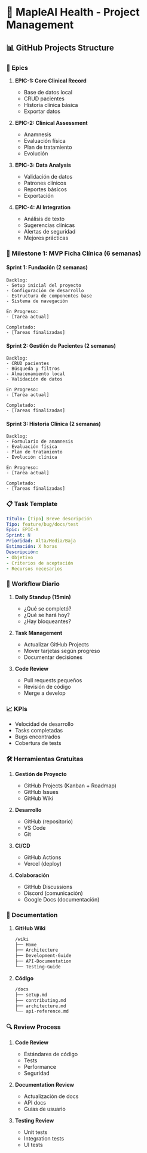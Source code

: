 # 🍁 MapleAI Health - Project Management

## 📊 GitHub Projects Structure

### 🎯 Epics

1. **EPIC-1: Core Clinical Record**

    - Base de datos local
    - CRUD pacientes
    - Historia clínica básica
    - Exportar datos

2. **EPIC-2: Clinical Assessment**

    - Anamnesis
    - Evaluación física
    - Plan de tratamiento
    - Evolución

3. **EPIC-3: Data Analysis**

    - Validación de datos
    - Patrones clínicos
    - Reportes básicos
    - Exportación

4. **EPIC-4: AI Integration**
    - Análisis de texto
    - Sugerencias clínicas
    - Alertas de seguridad
    - Mejores prácticas

### 📅 Milestone 1: MVP Ficha Clínica (6 semanas)

#### Sprint 1: Fundación (2 semanas)

```kanban
Backlog:
- Setup inicial del proyecto
- Configuración de desarrollo
- Estructura de componentes base
- Sistema de navegación

En Progreso:
- [Tarea actual]

Completado:
- [Tareas finalizadas]
```

#### Sprint 2: Gestión de Pacientes (2 semanas)

```kanban
Backlog:
- CRUD pacientes
- Búsqueda y filtros
- Almacenamiento local
- Validación de datos

En Progreso:
- [Tarea actual]

Completado:
- [Tareas finalizadas]
```

#### Sprint 3: Historia Clínica (2 semanas)

```kanban
Backlog:
- Formulario de anamnesis
- Evaluación física
- Plan de tratamiento
- Evolución clínica

En Progreso:
- [Tarea actual]

Completado:
- [Tareas finalizadas]
```

### 📋 Task Template

```yaml
Título: [Tipo] Breve descripción
Tipo: feature/bug/docs/test
Epic: EPIC-X
Sprint: N
Prioridad: Alta/Media/Baja
Estimación: X horas
Descripción:
- Objetivo
- Criterios de aceptación
- Recursos necesarios
```

### 🔄 Workflow Diario

1. **Daily Standup (15min)**

    - ¿Qué se completó?
    - ¿Qué se hará hoy?
    - ¿Hay bloqueantes?

2. **Task Management**

    - Actualizar GitHub Projects
    - Mover tarjetas según progreso
    - Documentar decisiones

3. **Code Review**
    - Pull requests pequeños
    - Revisión de código
    - Merge a develop

### 📈 KPIs

- Velocidad de desarrollo
- Tasks completadas
- Bugs encontrados
- Cobertura de tests

### 🛠️ Herramientas Gratuitas

1. **Gestión de Proyecto**

    - GitHub Projects (Kanban + Roadmap)
    - GitHub Issues
    - GitHub Wiki

2. **Desarrollo**

    - GitHub (repositorio)
    - VS Code
    - Git

3. **CI/CD**

    - GitHub Actions
    - Vercel (deploy)

4. **Colaboración**
    - GitHub Discussions
    - Discord (comunicación)
    - Google Docs (documentación)

### 📝 Documentation

1. **GitHub Wiki**

    ```markdown
    /wiki
    ├── Home
    ├── Architecture
    ├── Development-Guide
    ├── API-Documentation
    └── Testing-Guide
    ```

2. **Código**
    ```markdown
    /docs
    ├── setup.md
    ├── contributing.md
    ├── architecture.md
    └── api-reference.md
    ```

### 🔍 Review Process

1. **Code Review**

    - Estándares de código
    - Tests
    - Performance
    - Seguridad

2. **Documentation Review**

    - Actualización de docs
    - API docs
    - Guías de usuario

3. **Testing Review**
    - Unit tests
    - Integration tests
    - UI tests
